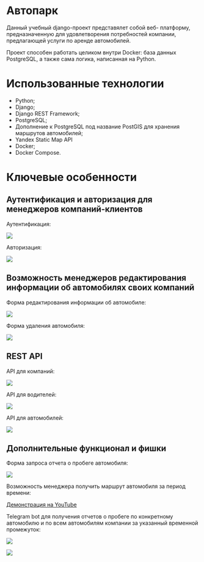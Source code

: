 # Автопарк

Данный учебный django-проект представялет собой веб- платформу, предназначенную
для удовлетворения потребностей компании, предлагающей услуги по аренде
автомобилей.

Проект способен работать целиком внутри Docker: база данных PostgreSQL, а также
сама логика, написанная на Python.

# Использованные технологии

- Python;
- Django;
- Django REST Framework;
- PostgreSQL;
- Дополнение к PostgreSQL под название PostGIS для хранения маршрутов автомобилей;
- Yandex Static Map API
- Docker;
- Docker Compose.

# Ключевые особенности

## Аутентификация и авторизация для менеджеров компаний-клиентов

Аутентификация:

![](resources/authentication_manager.jpg)

Авторизация:

![](resources/authorization_manager.jpg)

## Возможность менеджеров редактирования информации об автомобилях своих компаний

Форма редактирования информации об автомобиле:

![](resources/edit_vehicle.jpg)

Форма удаления автомобиля:

![](resources/delete_vehicle.jpg)

## REST API

API для компаний:

![](resources/company_api.jpg)

API для водителей:

![](resources/driver_api.jpg)

API для автомобилей:

![](resources/vehicle_api.jpg)

## Дополнительные функционал и фишки

Форма запроса отчета о пробеге автомобиля:

![](resources/report.jpg)

Возможность менеджера получить маршрут автомобиля за период времени:

[Демонстрация на YouTube](https://youtu.be/iVdNZkaKX0o)

Telegram bot для получения отчетов о пробеге по конкретному автомобилю и по всем
автомобилям компании за указанный временной промежуток:

![](resources/telegram_bot_1.jpg)

![](resources/telegram_bot_2.jpg)
